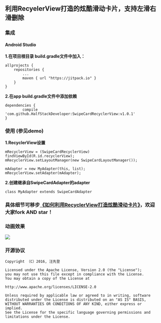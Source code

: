 ## 利用RecyelerView打造的炫酷滑动卡片，支持左滑右滑删除

### 集成

#### Android Studio  
**1.在项目根目录 build.gradle文件中加入：**

	allprojects {
		repositories {
			...
			maven { url "https://jitpack.io" }
		}
	}
**2.在app build.gradle文件中添加依赖**

	dependencies {
	        compile 'com.github.HalfStackDeveloper:SwipeCardRecyclerView:v1.0.1'
	}

### 使用 (参见demo)
**1.RecyclerView设置**

	mRecyclerView = (SwipeCardRecyclerView) findViewById(R.id.recyclerView);
	mRecyclerView.setLayoutManager(new SwipeCardLayoutManager());
	
	mAdapter = new MyAdapter(this, list);
	mRecyclerView.setAdapter(mAdapter);
	
**2.创建继承自SwipeCardAdapter的adapter**

	class MyAdapter extends SwipeCardAdapter

### 具体细节可移步[《如何利用RecyclerView打造炫酷滑动卡片》](http://www.jianshu.com/p/7977006d2d6a)，欢迎大家fork AND star！

### 动画效果
![](http://od35ecbnl.bkt.clouddn.com/swipecard.gif)

### 开源协议

	Copyright （C）2016, 汪先登

	Licensed under the Apache License, Version 2.0 (the "License");
	you may not use this file except in compliance with the License.
	You may obtain a copy of the License at

    http://www.apache.org/licenses/LICENSE-2.0

	Unless required by applicable law or agreed to in writing, software
	distributed under the License is distributed on an "AS IS" BASIS,
	WITHOUT WARRANTIES OR CONDITIONS OF ANY KIND, either express or implied.
	See the License for the specific language governing permissions and
	limitations under the License.

